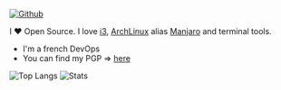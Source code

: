 [![Github](https://img.shields.io/github/followers/badele?label=Follow&style=social)](https://github.com/badele)

I ❤ Open Source. I love [i3](https://i3wm.org/), [ArchLinux](https://archlinux.org/) alias [Manjaro](https://manjaro.org/) and terminal tools.

* I'm a french DevOps 
* You can find my PGP => [here](https://keybase.io/brunoadele)

![Top Langs](https://github-readme-stats.vercel.app/api/top-langs/?username=badele&theme=synthwave&hide=php,java,html,markdown)
![Stats](https://github-readme-stats.vercel.app/api?username=badele&show_icons=true&count_private=true&line_height=40&theme=synthwave)
